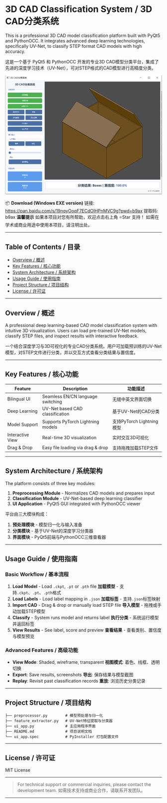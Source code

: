 
# 3D CAD Classification System / 3D CAD分类系统

This is a professional 3D CAD model classification platform built with PyQt5 and PythonOCC. It integrates advanced deep learning technologies, specifically UV-Net, to classify STEP format CAD models with high accuracy.

这是一个基于 PyQt5 和 PythonOCC 开发的专业3D CAD模型分类平台，集成了先进的深度学习技术（UV-Net），可对STEP格式的CAD模型进行高精度分类。

![System Screenshot](https://github.com/BrepMaster/CAD-Model-Classification-System/raw/main/1.png)

📦 **Download (Windows EXE version)**
链接: https://pan.baidu.com/s/19nqyOoqF7ECdOlHPnMVC9g?pwd=b9ax 
提取码: b9ax
**温馨提示**
如果本项目对您有所帮助，欢迎点击右上角 ⭐Star 支持！
如需在学术或商业用途中使用本项目，请注明出处。

---

## Table of Contents / 目录

* [Overview / 概述](#overview--概述)
* [Key Features / 核心功能](#key-features--核心功能)
* [System Architecture / 系统架构](#system-architecture--系统架构)
* [Usage Guide / 使用指南](#usage-guide--使用指南)
* [Project Structure / 项目结构](#project-structure--项目结构)
* [License / 许可证](#license--许可证)

---

## Overview / 概述

A professional deep learning-based CAD model classification system with intuitive 3D visualization. Users can load pre-trained UV-Net models, classify STEP files, and inspect results with interactive feedback.

一个结合深度学习与3D可视化的专业CAD分类系统。用户可加载预训练的UV-Net模型，对STEP文件进行分类，并以交互方式查看分类结果与置信度。

---

## Key Features / 核心功能

| Feature          | Description                       | 功能描述                  |
| ---------------- | --------------------------------- | --------------------- |
| Bilingual UI     | Seamless EN/CN language switching | 无缝中英文界面切换             |
| Deep Learning    | UV-Net based CAD classification   | 基于UV-Net的CAD分类        |
| Model Support    | Supports PyTorch Lightning models | 支持PyTorch Lightning模型 |
| Interactive View | Real-time 3D visualization        | 实时交互3D可视化             |
| Drag & Drop      | Easy file loading via drag & drop | 支持拖拽加载STEP文件          |


---

## System Architecture / 系统架构

The platform consists of three key modules:

1. **Preprocessing Module** - Normalizes CAD models and prepares input
2. **Classification Module** - UV-Net-based deep learning classifier
3. **UI Application** - PyQt5 GUI integrated with PythonOCC viewer

平台由三大模块构成：

1. **预处理模块** - 模型归一化与输入准备
2. **分类模块** - 基于UV-Net的深度学习分类器
3. **界面模块** - PyQt5前端与PythonOCC三维查看器

---

## Usage Guide / 使用指南

### Basic Workflow / 基本流程

1. **Load Model** - Load `.ckpt`, `.pt` or `.pth` file
   **加载模型** - 支持`.ckpt`、`.pt`、`.pth`格式
2. **Load Labels** - Load label mapping in `.json`
   **加载标签** - 支持`.json`标签映射
3. **Import CAD** - Drag & drop or manually load STEP file
   **导入模型** - 拖拽或手动加载STEP模型
4. **Classify** - System runs model and returns label
   **执行分类** - 系统运行模型并返回标签
5. **View Results** - See label, score and preview
   **查看结果** - 查看类别、置信度与模型预览

### Advanced Features / 高级功能

* **View Mode**: Shaded, wireframe, transparent
  **视图模式**: 着色、线框、透明切换
* **Export**: Save results, screenshots
  **导出**: 保存结果与模型截图
* **Replay**: Revisit past classification records
  **重放**: 浏览历史分类记录

---

## Project Structure / 项目结构

```
├── preprocessor.py        # 模型预处理与归一化
├── feature_extractor.py   # UV-Net特征提取与分类器
├── ui_app.py              # 主应用程序界面
├── README.md              # 项目说明文档
└── ui_app.spec            # PyInstaller 打包配置文件
```

---

## License / 许可证

MIT License

---

> For technical support or commercial inquiries, please contact the development team.
> 如需技术支持或商业合作，请联系开发团队。

---

